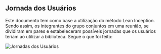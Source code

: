 ## Jornada dos Usuários

Este documento tem como base a utilização do método Lean Inception. Sendo assim, os integrantes do grupo conjuntos em uma reunião, 
se dividiram em pares e estabeleceram possíveis jornadas que os usuários teriam ao utilizar a biblioteca. Segue o que foi feito:

![Jornadas dos Usuários](https://github.com/fga-eps-mds/2023.1-PyAnalyticsGit/blob/main/docs/imagens/Jornadas%20dos%20Usu%C3%A1rios.png)
